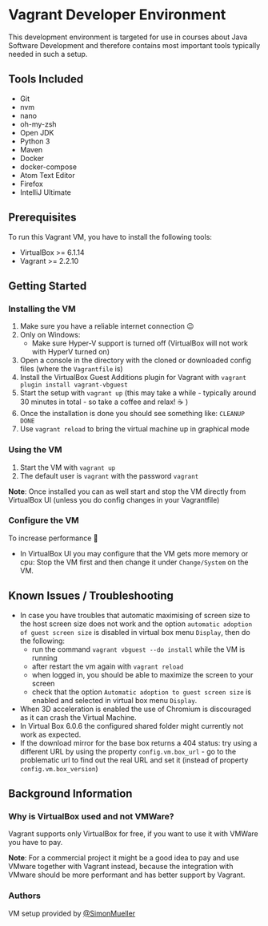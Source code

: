 # Vagrant Developer Environment

This development environment is targeted for use in courses about Java Software Development 
and therefore contains most important tools typically needed in such a setup.

## Tools Included

* Git
* nvm
* nano
* oh-my-zsh
* Open JDK
* Python 3
* Maven
* Docker
* docker-compose
* Atom Text Editor
* Firefox
* IntelliJ Ultimate

## Prerequisites

To run this Vagrant VM, you have to install the following tools:
* VirtualBox >= 6.1.14
* Vagrant >= 2.2.10

## Getting Started

### Installing the VM

1. Make sure you have a reliable internet connection :wink:
2. Only on Windows:
    * Make sure Hyper-V support is turned off (VirtualBox will not work with HyperV turned on)
3. Open a console in the directory with the cloned or downloaded config files (where the `Vagrantfile` is)
4. Install the VirtualBox Guest Additions plugin for Vagrant with `vagrant plugin install vagrant-vbguest`
5. Start the setup with `vagrant up` (this may take a while - typically around 30 minutes in total - so take a coffee and relax! :coffee: )
6. Once the installation is done you should see something like: `CLEANUP DONE`
7. Use `vagrant reload` to bring the virtual machine up in graphical mode

### Using the VM

1. Start the VM with `vagrant up`
2. The default user is `vagrant` with the password `vagrant`

**Note**: Once installed you can as well start and stop the VM directly from VirtualBox UI (unless you do config changes in your Vagrantfile)

### Configure the VM

To increase performance :rocket:
* In VirtualBox UI you may configure that the VM gets more memory or cpu: Stop the VM first and then change it under `Change/System` on the VM.

## Known Issues / Troubleshooting

* In case you have troubles that automatic maximising of screen size to the host screen size does not work and the option `automatic adoption of guest screen size` is disabled in virtual box menu `Display`, then do the following:
    * run the command `vagrant vbguest --do install` while the VM is running
    * after restart the vm again with `vagrant reload`
    * when logged in, you should be able to maximize the screen to your screen
    * check that the option `Automatic adoption to guest screen size` is enabled and selected in virtual box menu `Display`.
* When 3D acceleration is enabled the use of Chromium is discouraged as it can crash the Virtual Machine.
* In Virtual Box 6.0.6 the configured shared folder might currently not work as expected.
* If the download mirror for the base box returns a 404 status: try using a different URL by using the property `config.vm.box_url` - go to the problematic url to find out the real URL and set it (instead of property `config.vm.box_version`)

## Background Information

### Why is VirtualBox used and not VMWare?

Vagrant supports only VirtualBox for free, if you want to use it with VMWare you have to pay.

**Note**: For a commercial project it might be a good idea to pay and use VMware together with Vagrant instead, because the integration with VMware should be more performant and has better support by Vagrant.

### Authors

VM setup provided by [@SimonMueller](https://github.com/SimonMueller)
